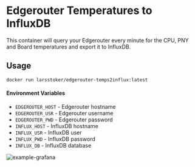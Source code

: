 # Edgerouter Temperatures to InfluxDB
This container will query your Edgerouter every minute for the CPU, PNY and Board temperatures and export it to InfluxDB.

## Usage
```shell
docker run larsstoker/edgerouter-temps2influx:latest
```

#### Environment Variables

* `EDGEROUTER_HOST` - Edgerouter hostname
* `EDGEROUTER_USR` - Edgerouter username
* `EDGEROUTER_PWD` - Edgerouter password
* `INFLUX_HOST` - InfluxDB hostname
* `INFLUX_USR` - InfluxDB user
* `INFLUX_PWD` - InfluxDB password
* `INFLUX_DB` - InfluxDB database


![example-grafana](https://i.imgur.com/4zAWJSX.png)
